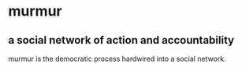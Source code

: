 # murmur
## a social network of action and accountability

murmur is the democratic process hardwired into a social network. 

